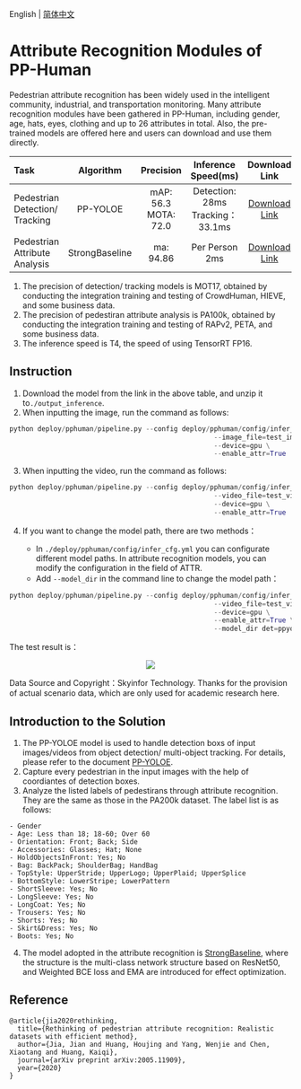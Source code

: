 English | [简体中文](attribute.md)

# Attribute Recognition Modules of PP-Human

Pedestrian attribute recognition has been widely used in the intelligent community, industrial, and transportation monitoring. Many attribute recognition modules have been gathered in PP-Human, including gender, age, hats, eyes, clothing and up to 26 attributes in total. Also, the pre-trained models are offered here and users can download and use them directly.

| Task                 | Algorithm | Precision | Inference Speed(ms) | Download Link                                                                               |
|:---------------------|:---------:|:------:|:------:| :---------------------------------------------------------------------------------: |
| Pedestrian Detection/ Tracking    |  PP-YOLOE | mAP: 56.3 <br> MOTA: 72.0 | Detection: 28ms <br> Tracking：33.1ms | [Download Link](https://bj.bcebos.com/v1/paddledet/models/pipeline/mot_ppyoloe_l_36e_pipeline.zip) |
| Pedestrian Attribute Analysis   |  StrongBaseline  |  ma: 94.86  | Per Person 2ms | [Download Link](https://bj.bcebos.com/v1/paddledet/models/pipeline/strongbaseline_r50_30e_pa100k.tar) |

1. The precision of detection/ tracking models is MOT17, obtained by conducting the integration training and testing of CrowdHuman, HIEVE, and some business data.
2. The precision of pedestiran attribute analysis is PA100k, obtained by conducting the integration training and testing of RAPv2, PETA, and some business data.
3. The inference speed is T4, the speed of using TensorRT FP16.

## Instruction

1. Download the model from the link in the above table, and unzip it to```./output_inference```.
2. When inputting the image, run the command as follows:
```python
python deploy/pphuman/pipeline.py --config deploy/pphuman/config/infer_cfg.yml \
                                                   --image_file=test_image.jpg \
                                                   --device=gpu \
                                                   --enable_attr=True
```
3. When inputting the video, run the command as follows:
```python
python deploy/pphuman/pipeline.py --config deploy/pphuman/config/infer_cfg.yml \
                                                   --video_file=test_video.mp4 \
                                                   --device=gpu \
                                                   --enable_attr=True
```
4. If you want to change the model path, there are two methods：

    - In ```./deploy/pphuman/config/infer_cfg.yml``` you can configurate different model paths. In attribute recognition models, you can modify the configuration in the field of ATTR.
    - Add `--model_dir` in the command line to change the model path：
```python
python deploy/pphuman/pipeline.py --config deploy/pphuman/config/infer_cfg.yml \
                                                   --video_file=test_video.mp4 \
                                                   --device=gpu \
                                                   --enable_attr=True \
                                                   --model_dir det=ppyoloe/
```

The test result is：

<div width="1000" align="center">
  <img src="https://user-images.githubusercontent.com/48054808/159898428-5bda0831-7249-4889-babd-9165f26f664d.gif"/>
</div>

Data Source and Copyright：Skyinfor Technology. Thanks for the provision of actual scenario data, which are only used for academic research here.

## Introduction to the Solution 

1. The PP-YOLOE model is used to handle detection boxs of input images/videos from object detection/ multi-object tracking. For details, please refer to the document [PP-YOLOE](../../../configs/ppyoloe).
2. Capture every pedestrian in the input images with the help of coordiantes of detection boxes.
3. Analyze the listed labels of pedestirans through attribute recognition. They are the same as those in the PA200k dataset. The label list is as follows:
```
- Gender
- Age: Less than 18; 18-60; Over 60
- Orientation: Front; Back; Side
- Accessories: Glasses; Hat; None
- HoldObjectsInFront: Yes; No
- Bag: BackPack; ShoulderBag; HandBag
- TopStyle: UpperStride; UpperLogo; UpperPlaid; UpperSplice 
- BottomStyle: LowerStripe; LowerPattern
- ShortSleeve: Yes; No
- LongSleeve: Yes; No
- LongCoat: Yes; No
- Trousers: Yes; No
- Shorts: Yes; No
- Skirt&Dress: Yes; No
- Boots: Yes; No
```

4. The model adopted in the attribute recognition is [StrongBaseline](https://arxiv.org/pdf/2107.03576.pdf), where the structure is the multi-class network structure based on ResNet50, and Weighted BCE loss and EMA are introduced for effect optimization.

## Reference
```
@article{jia2020rethinking,
  title={Rethinking of pedestrian attribute recognition: Realistic datasets with efficient method},
  author={Jia, Jian and Huang, Houjing and Yang, Wenjie and Chen, Xiaotang and Huang, Kaiqi},
  journal={arXiv preprint arXiv:2005.11909},
  year={2020}
}
```
